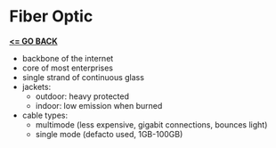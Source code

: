 # Fiber Optic

[__<= GO BACK__](README.md)

- backbone of the internet
- core of most enterprises
- single strand of continuous glass
- jackets:
  - outdoor: heavy protected
  - indoor: low emission when burned
- cable types:
  - multimode (less expensive, gigabit connections, bounces light)
  - single mode (defacto used, 1GB-100GB)
